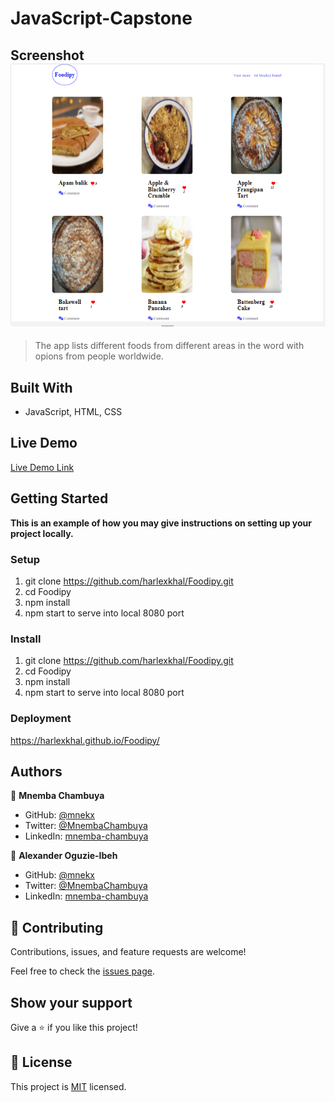# JavaScript-Capstone

## Screenshot ![see](./src/assets/images/screenshot.png?raw=true 'Title')

> The app lists different foods from different areas in the word with opions from people worldwide.

## Built With

- JavaScript, HTML, CSS

## Live Demo

[Live Demo Link](https://harlexkhal.github.io/Foodipy/)

## Getting Started

**This is an example of how you may give instructions on setting up your project locally.**

### Setup

1. git clone https://github.com/harlexkhal/Foodipy.git
2. cd Foodipy
3. npm install
4. npm start to serve into local 8080 port

### Install

1. git clone https://github.com/harlexkhal/Foodipy.git
2. cd Foodipy
3. npm install
4. npm start to serve into local 8080 port

### Deployment

https://harlexkhal.github.io/Foodipy/

## Authors

👤 **Mnemba Chambuya**

- GitHub: [@mnekx](https://github.com/mnekx)
- Twitter: [@MnembaChambuya](https://twitter.com/MnembaChambuya)
- LinkedIn: [mnemba-chambuya](https://linkedin.com/in/mnemba-chambuya)

👤 **Alexander Oguzie-Ibeh**

- GitHub: [@mnekx](https://github.com/harlexkhal)
- Twitter: [@MnembaChambuya](https://twitter.com/harlexkhal)
- LinkedIn: [mnemba-chambuya](https://www.linkedin.com/in/alexander-oguzie-ibeh-776814164/)

## 🤝 Contributing

Contributions, issues, and feature requests are welcome!

Feel free to check the [issues page](../../issues/).

## Show your support

Give a ⭐️ if you like this project!

## 📝 License

This project is [MIT](./MIT.md) licensed.
